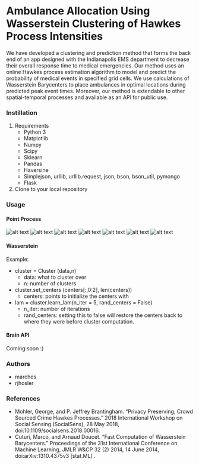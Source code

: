 # Ambulance Allocation Using Wasserstein Clustering of Hawkes Process Intensities
We have developed a clustering and prediction method that forms the back end of an app designed with the Indianapolis EMS department to decrease their overall response time to medical emergencies. Our method uses an online Hawkes process estimation algorithm to model and predict the probability of medical events in specified grid cells. We use calculations of Wasserstein Barycenters to place ambulances in optimal locations during predicted peak event times. Moreover, our method is extendable to other spatial-temporal processes and available as an API for public use. 

### Instillation
1. Requirements
    * Python 3
    * Matplotlib
    * Numpy
    * Scipy
    * Sklearn
    * Pandas
    * Haversine
    * Simplejson, urllib, urllib.request, json, bson, bson_util, pymongo
    * Flask
2. Clone to your local repository

### Usage
#### Point Process
![alt text](https://github.com/rjhosler/IUPUI-REU/blob/repository_images/load_train.png )
![alt text](https://github.com/rjhosler/IUPUI-REU/blob/repository_images/examine.png )
![alt text](https://github.com/rjhosler/IUPUI-REU/blob/repository_images/hotspots.png )
![alt text](https://github.com/rjhosler/IUPUI-REU/blob/repository_images/testpredict.png )
![alt text](https://github.com/rjhosler/IUPUI-REU/blob/repository_images/update_csv.png )
![alt text](https://github.com/rjhosler/IUPUI-REU/blob/repository_images/ex.png )
![alt text](https://github.com/rjhosler/IUPUI-REU/blob/repository_images/locs_for_wasserstein.png )

#### Wasserstein

Example:
* cluster = Cluster (data,n)
    * data: what to cluster over
    * n: number of clusters
* cluster.set_centers (centers[:,0:2], len(centers))
    * centers: points to initialize the centers with
* lam = cluster.learn_lam(n_iter = 5, rand_centers =  False)
    * n_iter:  number of iterations
    * rand_centers: setting this to false will restore the centers back to where they were before cluster computation.


#### Brain API
Coming soon :)

### Authors
* marches
* rjhosler

### References
* Mohler, George, and P. Jeffrey Brantingham. “Privacy Preserving, Crowd Sourced Crime Hawkes Processes.” 2018 International Workshop on Social Sensing (SocialSens), 28 May 2018, doi:10.1109/socialsens.2018.00016.
* Cuturi, Marco, and Arnaud Doucet. “Fast Computation of Wasserstein Barycenters.” Proceedings of the 31st International Conference on Machine Learning, JMLR W&CP 32 (2) 2014, 14 June 2014, doi:arXiv:1310.4375v3 [stat.ML] . 
